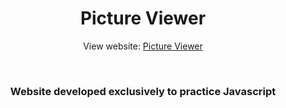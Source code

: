 # <h1 align="center">Picture Viewer</h1>
<p align="center">View website: <a href="https://deiwd.github.io/picture-viewer">Picture Viewer</a></p>
<br/>
<h3 align="center">Website developed exclusively to practice Javascript</h3>
